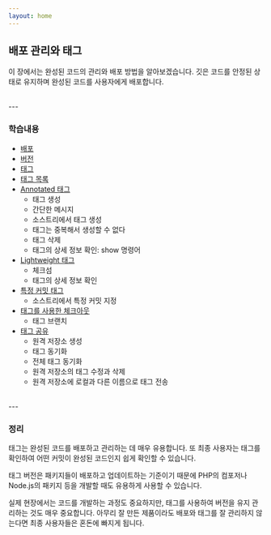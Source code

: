 ```yaml
---
layout: home
---
```

## 배포 관리와 태그
이 장에서는 완성된 코드의 관리와 배포 방법을 알아보겠습니다. 깃은 코드를 안정된 상태로 유지하며 완성된 코드를 사용자에게 배포합니다.  

<br>
---

### 학습내용
* [배포](10.1)
* [버전](10.2)
* [태그](10.3)
* [태그 목록](10.4)
* [Annotated 태그](10.5) 
    + 태그 생성 
    + 간단한 메시지 
    + 소스트리에서 태그 생성 
    + 태그는 중복해서 생성할 수 없다 
    + 태그 삭제
    + 태그의 상세 정보 확인: show 명령어
* [Lightweight 태그](10.6) 
    + 체크섬 
    + 태그의 상세 정보 확인 
* [특정 커밋 태그](10.7)
    + 소스트리에서 특정 커밋 지정
* [태그를 사용한 체크아웃](10.8) 
    + 태그 브랜치 
* [태그 공유](10.9) 
    + 원격 저장소 생성
    + 태그 동기화 
    + 전체 태그 동기화 
    + 원격 저장소의 태그 수정과 삭제
    + 원격 저장소에 로컬과 다른 이름으로 태그 전송

<br>
---

### 정리
태그는 완성된 코드를 배포하고 관리하는 데 매우 유용합니다. 또 최종 사용자는 태그를 확인하여
어떤 커밋이 완성된 코드인지 쉽게 확인할 수 있습니다.  

태그 버전은 패키지들이 배포하고 업데이트하는 기준이기 때문에 PHP의 컴포저나 Node.js의 패키지 등을 개발할 때도 유용하게 사용할 수 있습니다.  

실제 현장에서는 코드를 개발하는 과정도 중요하지만, 태그를 사용하여 버전을 유지 관리하는 것도 매우 중요합니다. 아무리 잘 만든 제품이라도 배포와 태그를 잘 관리하지 않는다면 최종 사용자들은 혼돈에 빠지게 됩니다.  

<br><br>